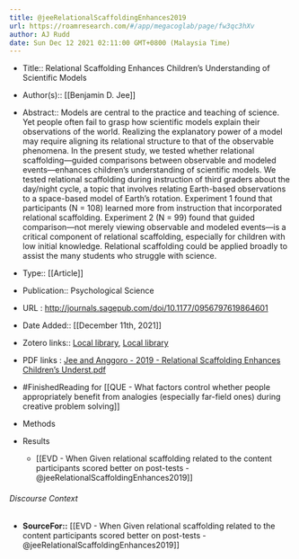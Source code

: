```yaml
---
title: @jeeRelationalScaffoldingEnhances2019
url: https://roamresearch.com/#/app/megacoglab/page/fw3qc3hXv
author: AJ Rudd
date: Sun Dec 12 2021 02:11:00 GMT+0800 (Malaysia Time)
---
```


- Title:: Relational Scaffolding Enhances Children’s Understanding of Scientific Models
- Author(s):: [[Benjamin D. Jee]]
- Abstract:: Models are central to the practice and teaching of science. Yet people often fail to grasp how scientific models explain their observations of the world. Realizing the explanatory power of a model may require aligning its relational structure to that of the observable phenomena. In the present study, we tested whether relational scaffolding—guided comparisons between observable and modeled events—enhances children’s understanding of scientific models. We tested relational scaffolding during instruction of third graders about the day/night cycle, a topic that involves relating Earth-based observations to a space-based model of Earth’s rotation. Experiment 1 found that participants (N = 108) learned more from instruction that incorporated relational scaffolding. Experiment 2 (N = 99) found that guided comparison—not merely viewing observable and modeled events—is a critical component of relational scaffolding, especially for children with low initial knowledge. Relational scaffolding could be applied broadly to assist the many students who struggle with science.
- Type:: [[Article]]
- Publication:: Psychological Science
- URL : http://journals.sagepub.com/doi/10.1177/0956797619864601
- Date Added:: [[December 11th, 2021]]
- Zotero links:: [Local library](zotero://select/groups/2451508/items/T7SHYQMY), [Local library](https://www.zotero.org/groups/2451508/items/T7SHYQMY)
- PDF links : [Jee and Anggoro - 2019 - Relational Scaffolding Enhances Children’s Underst.pdf](zotero://open-pdf/groups/2451508/items/5LNG5YY4)
- #FinishedReading for [[QUE - What factors control whether people appropriately benefit from analogies (especially far-field ones) during creative problem solving]]
- Methods
- Results

    - [[EVD - When Given relational scaffolding related to the content participants scored better on post-tests - @jeeRelationalScaffoldingEnhances2019]]

###### Discourse Context

- **SourceFor::** [[EVD - When Given relational scaffolding related to the content participants scored better on post-tests - @jeeRelationalScaffoldingEnhances2019]]
